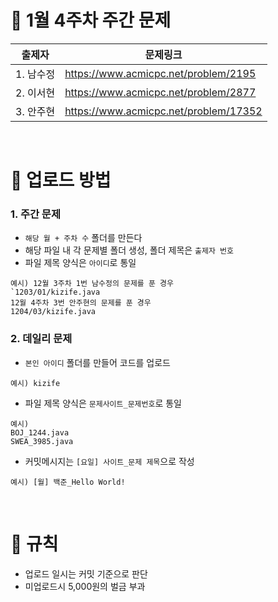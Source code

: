 # 🧩 1월 4주차 주간 문제
| 출제자    | 문제링크                                  |
|--------|---------------------------------------|
| 1. 남수정 | https://www.acmicpc.net/problem/2195 | 
| 2. 이서현 | https://www.acmicpc.net/problem/2877 |
| 3. 안주현 | https://www.acmicpc.net/problem/17352|


<br/>

# 📂 업로드 방법
### 1. 주간 문제 
- `해당 월 + 주차 수` 폴더를 만든다
- 해당 파일 내 각 문제별 폴더 생성, 폴더 제목은 `출제자 번호`
- 파일 제목 양식은 `아이디`로 통일
```declarative
예시) 12월 3주차 1번 남수정의 문제를 푼 경우
`1203/01/kizife.java
12월 4주차 3번 안주현의 문제를 푼 경우 
1204/03/kizife.java
```
 

### 2. 데일리 문제
- `본인 아이디` 폴더를 만들어 코드를 업로드
```declarative
예시) kizife
```
- 파일 제목 양식은 `문제사이트_문제번호`로 통일
```declarative
예시) 
BOJ_1244.java 
SWEA_3985.java
```
- 커밋메시지는 `[요일] 사이트_문제 제목`으로 작성 
```declarative
예시) [월] 백준_Hello World!
``` 

<br/>

# 💸 규칙
- 업로드 일시는 커밋 기준으로 판단 
- 미업로드시 5,000원의 벌금 부과

